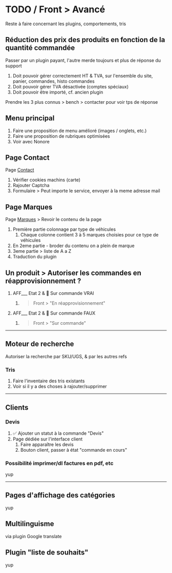 # TODO / Front > Avancé

Reste à faire concernant les plugins, comportements, tris

## Réduction des prix des produits en fonction de la quantité commandée

Passer par un plugin payant, l'autre merde toujours et plus de réponse du support

1. Doit pouvoir gérer correctement HT & TVA, sur l'ensemble du site, panier, commandes, histo commandes
2. Doit pouvoir gérer TVA désactivée (comptes spéciaux)
3. Doit pouvoir être importé, cf. ancien plugin

Prendre les 3 plus connus > bench > contacter pour voir tps de réponse

## Menu principal

1. Faire une proposition de menu amélioré (images / onglets, etc.)
2. Faire une proposition de rubriques optimisées
3. Voir avec Nonore

## Page Contact

Page [Contact](https://dev.pb-modelisme.com/contact/)

1. Vérifier cookies machins (carte)
2. Rajouter Captcha
3. Formulaire > Peut importe le service, envoyer à la meme adresse mail

## Page Marques

Page [Marques](https://dev.pb-modelisme.com/marques-partenaires/) > Revoir le contenu de la page

1. Première partie colonnage par type de véhicules
   1. Chaque colonne contient 3 à 5 marques choisies pour ce type de véhicules
2. En 2eme partie - broder du contenu on a plein de marque
3. 3eme partie > liste de A a Z
4. Traduction du plugin

## Un produit > Autoriser les commandes en réapprovisionnement ?

1. AFF___ Etat 2 & 📝 Sur commande VRAI
   1. > Front > "En réapprovisionnement"
2. AFF___ Etat 2 & 📝 Sur commande FAUX
   1. > Front > "Sur commande"

---

## Moteur de recherche

Autoriser la recherche par SKU/UGS, & par les autres refs

### Tris

1. Faire l'inventaire des tris existants
2. Voir si il y a des choses à rajouter/supprimer

---

## Clients

### Devis

1. ✅ Ajouter un statut à la commande "Devis"
2. Page dédiée sur l'interface client
   1. Faire apparaître les devis
   2. Bouton client, passer à état "commande en cours"

### Possibilité imprimer/dl factures en pdf, etc

yup

---

## Pages d'affichage des catégories

yup

## Multilinguisme

via plugin Google translate

## Plugin "liste de souhaits"

yup
